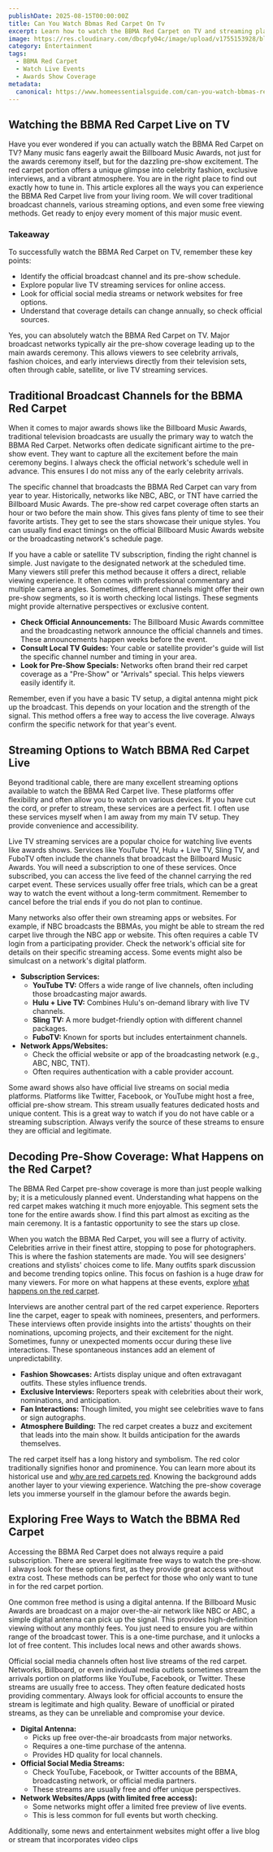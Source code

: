 ```yaml
---
publishDate: 2025-08-15T00:00:00Z
title: Can You Watch Bbmas Red Carpet On Tv
excerpt: Learn how to watch the BBMA Red Carpet on TV and streaming platforms. Discover free options, pre-show details, and what to expect.
image: https://res.cloudinary.com/dbcpfy04c/image/upload/v1755153928/blog_image_1755153928_qdq0cu.webp
category: Entertainment
tags:
  - BBMA Red Carpet
  - Watch Live Events
  - Awards Show Coverage
metadata:
  canonical: https://www.homeessentialsguide.com/can-you-watch-bbmas-red-carpet-on-tv
---
```


## Watching the BBMA Red Carpet Live on TV

Have you ever wondered if you can actually watch the BBMA Red Carpet on TV? Many music fans eagerly await the Billboard Music Awards, not just for the awards ceremony itself, but for the dazzling pre-show excitement. The red carpet portion offers a unique glimpse into celebrity fashion, exclusive interviews, and a vibrant atmosphere. You are in the right place to find out exactly how to tune in. This article explores all the ways you can experience the BBMA Red Carpet live from your living room. We will cover traditional broadcast channels, various streaming options, and even some free viewing methods. Get ready to enjoy every moment of this major music event.

### Takeaway

To successfully watch the BBMA Red Carpet on TV, remember these key points:
*   Identify the official broadcast channel and its pre-show schedule.
*   Explore popular live TV streaming services for online access.
*   Look for official social media streams or network websites for free options.
*   Understand that coverage details can change annually, so check official sources.

Yes, you can absolutely watch the BBMA Red Carpet on TV. Major broadcast networks typically air the pre-show coverage leading up to the main awards ceremony. This allows viewers to see celebrity arrivals, fashion choices, and early interviews directly from their television sets, often through cable, satellite, or live TV streaming services.

## Traditional Broadcast Channels for the BBMA Red Carpet

When it comes to major awards shows like the Billboard Music Awards, traditional television broadcasts are usually the primary way to watch the BBMA Red Carpet. Networks often dedicate significant airtime to the pre-show event. They want to capture all the excitement before the main ceremony begins. I always check the official network's schedule well in advance. This ensures I do not miss any of the early celebrity arrivals.

The specific channel that broadcasts the BBMA Red Carpet can vary from year to year. Historically, networks like NBC, ABC, or TNT have carried the Billboard Music Awards. The pre-show red carpet coverage often starts an hour or two before the main show. This gives fans plenty of time to see their favorite artists. They get to see the stars showcase their unique styles. You can usually find exact timings on the official Billboard Music Awards website or the broadcasting network's schedule page.

If you have a cable or satellite TV subscription, finding the right channel is simple. Just navigate to the designated network at the scheduled time. Many viewers still prefer this method because it offers a direct, reliable viewing experience. It often comes with professional commentary and multiple camera angles. Sometimes, different channels might offer their own pre-show segments, so it is worth checking local listings. These segments might provide alternative perspectives or exclusive content.

*   **Check Official Announcements:** The Billboard Music Awards committee and the broadcasting network announce the official channels and times. These announcements happen weeks before the event.
*   **Consult Local TV Guides:** Your cable or satellite provider's guide will list the specific channel number and timing in your area.
*   **Look for Pre-Show Specials:** Networks often brand their red carpet coverage as a "Pre-Show" or "Arrivals" special. This helps viewers easily identify it.

Remember, even if you have a basic TV setup, a digital antenna might pick up the broadcast. This depends on your location and the strength of the signal. This method offers a free way to access the live coverage. Always confirm the specific network for that year's event.

## Streaming Options to Watch BBMA Red Carpet Live

Beyond traditional cable, there are many excellent streaming options available to watch the BBMA Red Carpet live. These platforms offer flexibility and often allow you to watch on various devices. If you have cut the cord, or prefer to stream, these services are a perfect fit. I often use these services myself when I am away from my main TV setup. They provide convenience and accessibility.

Live TV streaming services are a popular choice for watching live events like awards shows. Services like YouTube TV, Hulu + Live TV, Sling TV, and FuboTV often include the channels that broadcast the Billboard Music Awards. You will need a subscription to one of these services. Once subscribed, you can access the live feed of the channel carrying the red carpet event. These services usually offer free trials, which can be a great way to watch the event without a long-term commitment. Remember to cancel before the trial ends if you do not plan to continue.

Many networks also offer their own streaming apps or websites. For example, if NBC broadcasts the BBMAs, you might be able to stream the red carpet live through the NBC app or website. This often requires a cable TV login from a participating provider. Check the network's official site for details on their specific streaming access. Some events might also be simulcast on a network's digital platform.

*   **Subscription Services:**
    *   **YouTube TV:** Offers a wide range of live channels, often including those broadcasting major awards.
    *   **Hulu + Live TV:** Combines Hulu's on-demand library with live TV channels.
    *   **Sling TV:** A more budget-friendly option with different channel packages.
    *   **FuboTV:** Known for sports but includes entertainment channels.
*   **Network Apps/Websites:**
    *   Check the official website or app of the broadcasting network (e.g., ABC, NBC, TNT).
    *   Often requires authentication with a cable provider account.

Some award shows also have official live streams on social media platforms. Platforms like Twitter, Facebook, or YouTube might host a free, official pre-show stream. This stream usually features dedicated hosts and unique content. This is a great way to watch if you do not have cable or a streaming subscription. Always verify the source of these streams to ensure they are official and legitimate.

## Decoding Pre-Show Coverage: What Happens on the Red Carpet?

The BBMA Red Carpet pre-show coverage is more than just people walking by; it is a meticulously planned event. Understanding what happens on the red carpet makes watching it much more enjoyable. This segment sets the tone for the entire awards show. I find this part almost as exciting as the main ceremony. It is a fantastic opportunity to see the stars up close.

When you watch the BBMA Red Carpet, you will see a flurry of activity. Celebrities arrive in their finest attire, stopping to pose for photographers. This is where the fashion statements are made. You will see designers' creations and stylists' choices come to life. Many outfits spark discussion and become trending topics online. This focus on fashion is a huge draw for many viewers. For more on what happens at these events, explore [what happens on the red carpet](https://homeessentialsguide.com/what-happens-on-the-red-carpet).

Interviews are another central part of the red carpet experience. Reporters line the carpet, eager to speak with nominees, presenters, and performers. These interviews often provide insights into the artists' thoughts on their nominations, upcoming projects, and their excitement for the night. Sometimes, funny or unexpected moments occur during these live interactions. These spontaneous instances add an element of unpredictability.

*   **Fashion Showcases:** Artists display unique and often extravagant outfits. These styles influence trends.
*   **Exclusive Interviews:** Reporters speak with celebrities about their work, nominations, and anticipation.
*   **Fan Interactions:** Though limited, you might see celebrities wave to fans or sign autographs.
*   **Atmosphere Building:** The red carpet creates a buzz and excitement that leads into the main show. It builds anticipation for the awards themselves.

The red carpet itself has a long history and symbolism. The red color traditionally signifies honor and prominence. You can learn more about its historical use and [why are red carpets red](https://homeessentialsguide.com/why-are-red-carpets-red). Knowing the background adds another layer to your viewing experience. Watching the pre-show coverage lets you immerse yourself in the glamour before the awards begin.

## Exploring Free Ways to Watch the BBMA Red Carpet

Accessing the BBMA Red Carpet does not always require a paid subscription. There are several legitimate free ways to watch the pre-show. I always look for these options first, as they provide great access without extra cost. These methods can be perfect for those who only want to tune in for the red carpet portion.

One common free method is using a digital antenna. If the Billboard Music Awards are broadcast on a major over-the-air network like NBC or ABC, a simple digital antenna can pick up the signal. This provides high-definition viewing without any monthly fees. You just need to ensure you are within range of the broadcast tower. This is a one-time purchase, and it unlocks a lot of free content. This includes local news and other awards shows.

Official social media channels often host live streams of the red carpet. Networks, Billboard, or even individual media outlets sometimes stream the arrivals portion on platforms like YouTube, Facebook, or Twitter. These streams are usually free to access. They often feature dedicated hosts providing commentary. Always look for official accounts to ensure the stream is legitimate and high quality. Beware of unofficial or pirated streams, as they can be unreliable and compromise your device.

*   **Digital Antenna:**
    *   Picks up free over-the-air broadcasts from major networks.
    *   Requires a one-time purchase of the antenna.
    *   Provides HD quality for local channels.
*   **Official Social Media Streams:**
    *   Check YouTube, Facebook, or Twitter accounts of the BBMA, broadcasting network, or official media partners.
    *   These streams are usually free and offer unique perspectives.
*   **Network Websites/Apps (with limited free access):**
    *   Some networks might offer a limited free preview of live events.
    *   This is less common for full events but worth checking.

Additionally, some news and entertainment websites might offer a live blog or stream that incorporates video clips